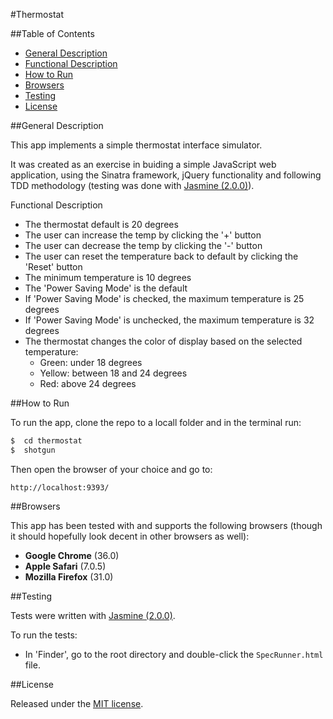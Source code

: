 #Thermostat

##Table of Contents

* [General Description](#general-description)
* [Functional Description](#functional-description)
* [How to Run](#how-to-run)
* [Browsers](#browsers)
* [Testing](#testing)
* [License](#license)


##General Description

This app implements a simple thermostat interface simulator.

It was created as an exercise in buiding a simple JavaScript web application, 
using the Sinatra framework, jQuery functionality and following TDD methodology 
(testing was done with [Jasmine (2.0.0)](http://jasmine.github.io/2.0/introduction.html)). 

Functional Description

* The thermostat default is 20 degrees
* The user can increase the temp by clicking the '+' button
* The user can decrease the temp by clicking the '-' button
* The user can reset the temperature back to default by clicking the 'Reset' button
* The minimum temperature is 10 degrees
* The 'Power Saving Mode' is the default
* If 'Power Saving Mode' is checked, the maximum temperature is 25 degrees
* If 'Power Saving Mode' is unchecked, the maximum temperature is 32 degrees
* The thermostat changes the color of display based on the selected temperature:
    * Green: under 18 degrees
    * Yellow: between 18 and 24 degrees
    * Red: above 24 degrees


##How to Run

To run the app, clone the repo to a locall folder and in the terminal run:

```bash
$  cd thermostat
$  shotgun
```

Then open the browser of your choice and go to:
```
http://localhost:9393/
```

##Browsers

This app has been tested with and supports the following browsers (though
it should hopefully look decent in other browsers as well):

* __Google Chrome__ (36.0)
* __Apple Safari__ (7.0.5)
* __Mozilla Firefox__ (31.0)


##Testing

Tests were written with [Jasmine (2.0.0)](http://jasmine.github.io/2.0/introduction.html).

To run the tests:

* In 'Finder', go to the root directory and double-click the `SpecRunner.html` file.


##License

<p>Released under the <a href="http://www.opensource.org/licenses/MIT">MIT license</a>.</p>

